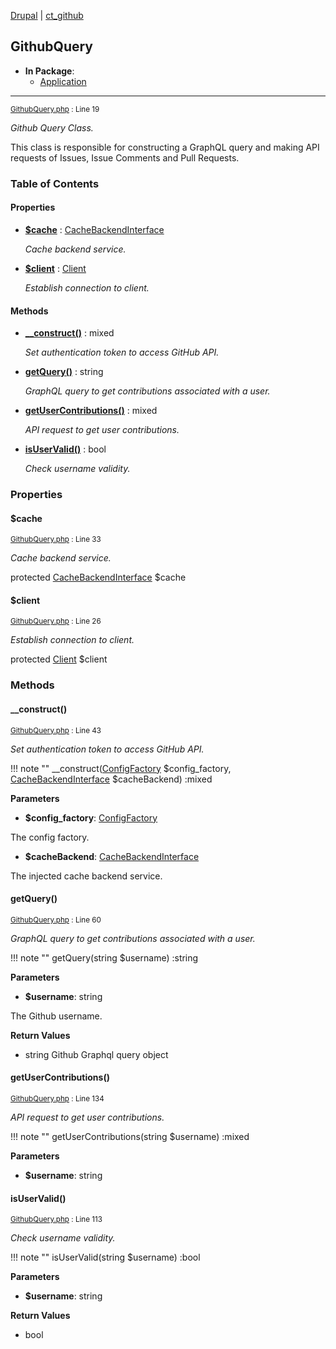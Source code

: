 
[Drupal](../namespaces/drupal.md) | [ct_github](../namespaces/drupal-ct-github.md)

## GithubQuery


- **In Package**:
    - [Application](../packages/Application.md)
  


---





<small>[GithubQuery.php](../files/web-modules-custom-ct-github-src-githubquery.md) : Line 19</small>

*Github Query Class.*


This class is responsible for constructing a GraphQL query
and making API requests of Issues, Issue Comments and
Pull Requests.







### Table of Contents









#### Properties
- **[$cache](../classes/Drupal-ct-github-GithubQuery.md#cache)**
         : [CacheBackendInterface](# "\Drupal\Core\Cache\CacheBackendInterface")  

  *Cache backend service.*

- **[$client](../classes/Drupal-ct-github-GithubQuery.md#client)**
         : [Client](# "\Github\Client")  

  *Establish connection to client.*


#### Methods
- **[__construct()](../classes/Drupal-ct-github-GithubQuery.md#__construct)**
           : mixed

  *Set authentication token to access GitHub API.*

- **[getQuery()](../classes/Drupal-ct-github-GithubQuery.md#getquery)**
           : string

  *GraphQL query to get contributions associated with a user.*

- **[getUserContributions()](../classes/Drupal-ct-github-GithubQuery.md#getusercontributions)**
           : mixed

  *API request to get user contributions.*

- **[isUserValid()](../classes/Drupal-ct-github-GithubQuery.md#isuservalid)**
           : bool

  *Check username validity.*







### Properties

#### $cache

<small>[GithubQuery.php](../files/web-modules-custom-ct-github-src-githubquery.md) : Line 33</small>

*Cache backend service.*


protected [CacheBackendInterface](# "\Drupal\Core\Cache\CacheBackendInterface") $cache







#### $client

<small>[GithubQuery.php](../files/web-modules-custom-ct-github-src-githubquery.md) : Line 26</small>

*Establish connection to client.*


protected [Client](# "\Github\Client") $client









### Methods

#### __construct()

<small>[GithubQuery.php](../files/web-modules-custom-ct-github-src-githubquery.md) : Line 43</small>

*Set authentication token to access GitHub API.*

!!! note ""
    __construct([ConfigFactory](# "\Drupal\Core\Config\ConfigFactory") $config_factory, [CacheBackendInterface](# "\Drupal\Core\Cache\CacheBackendInterface") $cacheBackend) :mixed




**Parameters**

- **$config_factory**: [ConfigFactory](# "\Drupal\Core\Config\ConfigFactory")
    
The config factory.

- **$cacheBackend**: [CacheBackendInterface](# "\Drupal\Core\Cache\CacheBackendInterface")
    
The injected cache backend service.








#### getQuery()

<small>[GithubQuery.php](../files/web-modules-custom-ct-github-src-githubquery.md) : Line 60</small>

*GraphQL query to get contributions associated with a user.*

!!! note ""
    getQuery(string $username) :string




**Parameters**

- **$username**: string
    
The Github username.






**Return Values**
- string
Github Graphql query object


#### getUserContributions()

<small>[GithubQuery.php](../files/web-modules-custom-ct-github-src-githubquery.md) : Line 134</small>

*API request to get user contributions.*

!!! note ""
    getUserContributions(string $username) :mixed




**Parameters**

- **$username**: string
    







#### isUserValid()

<small>[GithubQuery.php](../files/web-modules-custom-ct-github-src-githubquery.md) : Line 113</small>

*Check username validity.*

!!! note ""
    isUserValid(string $username) :bool




**Parameters**

- **$username**: string
    





**Return Values**
- bool


